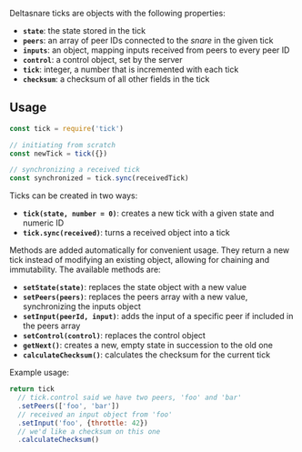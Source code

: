 Deltasnare ticks are objects with the following properties:

- **`state`**: the state stored in the tick
- **`peers`**: an array of peer IDs connected to the *snare* in the given tick
- **`inputs`**: an object, mapping inputs received from peers to every peer ID
- **`control`**: a control object, set by the server
- **`tick`**: integer, a number that is incremented with each tick
- **`checksum`**: a checksum of all other fields in the tick

## Usage

```javascript
const tick = require('tick')

// initiating from scratch
const newTick = tick({})

// synchronizing a received tick
const synchronized = tick.sync(receivedTick)
```

Ticks can be created in two ways:

- **`tick(state, number = 0)`**: creates a new tick with a given state and numeric ID
- **`tick.sync(received)`**: turns a received object into a tick

Methods are added automatically for convenient usage. They return a new tick instead of modifying an existing object, allowing for chaining and immutability. The available methods are:

- **`setState(state)`**: replaces the state object with a new value
- **`setPeers(peers)`**: replaces the peers array with a new value, synchronizing the inputs object
- **`setInput(peerId, input)`**: adds the input of a specific peer if included in the peers array
- **`setControl(control)`**: replaces the control object
- **`getNext()`**: creates a new, empty state in succession to the old one
- **`calculateChecksum()`**: calculates the checksum for the current tick

Example usage:

```javascript
return tick
  // tick.control said we have two peers, 'foo' and 'bar'
  .setPeers(['foo', 'bar'])
  // received an input object from 'foo'
  .setInput('foo', {throttle: 42})
  // we'd like a checksum on this one
  .calculateChecksum()
```